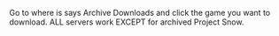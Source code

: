 Go to where is says Archive Downloads and click the game you want to download.
ALL servers work EXCEPT for archived Project Snow.
